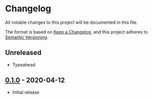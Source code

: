 # Changelog

All notable changes to this project will be documented in this file.

The format is based on [Keep a Changelog](https://keepachangelog.com/en/1.0.0/),
and this project adheres to [Semantic Versioning](https://semver.org/spec/v2.0.0.html).

## Unreleased

- Typeahead

## [0.1.0](https://github.com/metonym/svelte-search/releases/tag/v0.1.0) - 2020-04-12

- Initial release
